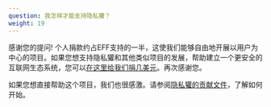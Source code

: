 ```yaml
---
question: 我怎样才能支持隐私獾？
weight: 19
---
```


感谢您的提问! 个人捐款约占EFF支持的一半，这使我们能够自由地开展以用户为中心的项目。如果您想支持隐私獾和其他类似项目的发展，帮助建立一个更安全的互联网生态系统，您可以[在这里给我们捐几美元](https://supporters.eff.org/donate/support-privacy-badger)。再次感谢您。

如果您想直接帮助这个项目，我们也很感激。请参阅[隐私獾的贡献文件](https://github.com/EFForg/privacybadger/blob/master/CONTRIBUTING.md)，了解如何开始。
